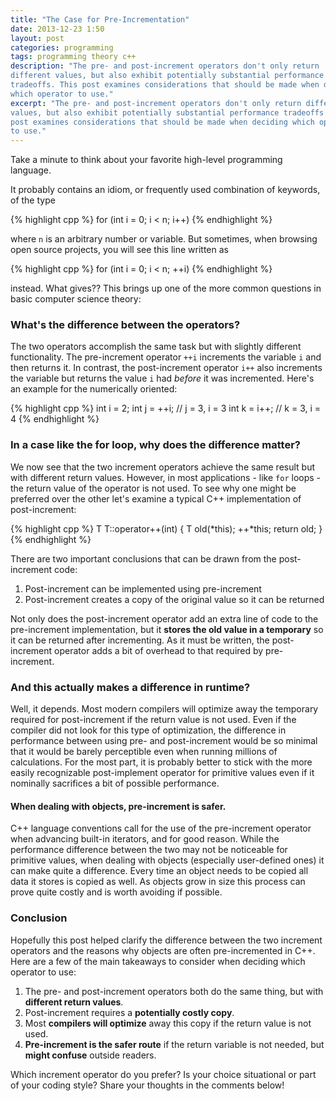 ```yaml
---
title: "The Case for Pre-Incrementation"
date: 2013-12-23 1:50
layout: post
categories: programming
tags: programming theory c++
description: "The pre- and post-increment operators don't only return 
different values, but also exhibit potentially substantial performance 
tradeoffs. This post examines considerations that should be made when deciding 
which operator to use."
excerpt: "The pre- and post-increment operators don't only return different 
values, but also exhibit potentially substantial performance tradeoffs. This 
post examines considerations that should be made when deciding which operator 
to use."
---
```


<p class="lead">Take a minute to think about your favorite high-level programming language.</p>

It probably contains an idiom, or frequently used combination of keywords, of 
the type

{% highlight cpp %}
for (int i = 0; i < n; i++)
{% endhighlight %}

where <code>n</code> is an arbitrary number or variable. But sometimes, when 
browsing open source projects, you will see this line written as 

{% highlight cpp %}
for (int i = 0; i < n; ++i)
{% endhighlight %}

instead. What gives?? This brings up one of the more common questions in basic 
computer science theory:

### What's the difference between the operators?

The two operators accomplish the same task but with slightly different 
functionality. The pre-increment operator <code>++i</code> increments the 
variable <code>i</code> and then returns it. In contrast, the post-increment 
operator <code>i++</code> also increments the variable but returns the value 
<code>i</code> had _before_ it was incremented. Here's an example for the 
numerically oriented:

{% highlight cpp %}
int i = 2;
int j = ++i;  // j = 3, i = 3
int k = i++;  // k = 3, i = 4
{% endhighlight %}

### In a case like the for loop, why does the difference matter?

We now see that the two increment operators achieve the same result but with 
different return values. However, in most applications - like <code>for</code> 
loops - the return value of the operator is not used. To see why one might be 
preferred over the other let's examine a typical C++ implementation of 
post-increment:

{% highlight cpp %}
T T::operator++(int)
{
    T old(*this);
    ++*this;
    return old;
}
{% endhighlight %}

There are two important conclusions that can be drawn from the post-increment 
code: 

1. Post-increment can be implemented using pre-increment
2. Post-increment creates a copy of the original value so it can be returned

Not only does the post-increment operator add an extra line of code to the 
pre-increment implementation, but it __stores the old value in a temporary__ 
so it can be returned after incrementing. As it must be written, the 
post-increment operator adds a bit of overhead to that required by 
pre-increment.

### And this actually makes a difference in runtime?

Well, it depends. Most modern compilers will optimize away the temporary 
required for post-increment if the return value is not used. Even if the 
compiler did not look for this type of optimization, the difference in 
performance between using pre- and post-increment would be so minimal that it 
would be barely perceptible even when running millions of calculations. For 
the most part, it is probably better to stick with the more easily 
recognizable post-implement operator for primitive values even if it nominally 
sacrifices a bit of possible performance.

#### When dealing with objects, pre-increment is safer.

C++ language conventions call for the use of the pre-increment operator when 
advancing built-in iterators, and for good reason. While the performance 
difference between the two may not be noticeable for primitive values, when 
dealing with objects (especially user-defined ones) it can make quite a 
difference. Every time an object needs to be copied all data it stores is 
copied as well. As objects grow in size this process can prove quite costly 
and is worth avoiding if possible.

### Conclusion

Hopefully this post helped clarify the difference between the two increment 
operators and the reasons why objects are often pre-incremented in C++. Here 
are a few of the main takeaways to consider when deciding which operator to 
use:

1. The pre- and post-increment operators both do the same thing, but with 
__different return values__.
2. Post-increment requires a __potentially costly copy__.
3. Most __compilers will optimize__ away this copy if the return value is not 
used.
4. __Pre-increment is the safer route__ if the return variable is not needed, 
but __might confuse__ outside readers.

Which increment operator do you prefer? Is your choice situational or part of 
your coding style? Share your thoughts in the comments below!